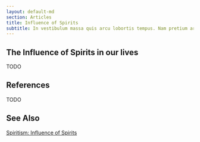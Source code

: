 ```yaml
---
layout: default-md
section: Articles
title: Influence of Spirits
subtitle: In vestibulum massa quis arcu lobortis tempus. Nam pretium arcu in odio vulputate luctus.
---
```


## The Influence of Spirits in our lives
TODO


## References
TODO


## See Also
[Spiritism: Influence of Spirits](/spiritism/spirits/influence)

